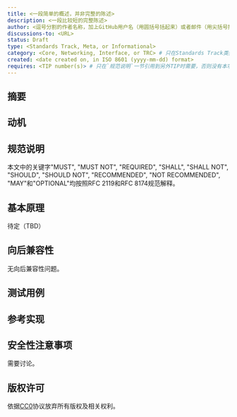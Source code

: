```yaml
---
title: <一段简单的概述，并非完整的陈述>
description: <一段比较短的完整陈述>
author: <逗号分割的作者名称，加上GitHub用户名（用圆括号括起来）或者邮件（用尖括号括起来），例如：FirstName LastName (@GitHubUsername), FirstName LastName <foo@bar.com>, FirstName (@GitHubUsername) 和 GitHubUsername (@GitHubUsername)>
discussions-to: <URL>
status: Draft
type: <Standards Track, Meta, or Informational>
category: <Core, Networking, Interface, or TRC> # 只在Standards Track类型上需要，否则没有本项。
created: <date created on, in ISO 8601 (yyyy-mm-dd) format>
requires: <TIP number(s)> # 只在`规范说明`一节引用到另外TIP时需要，否则没有本项。
---
```


<!--
  请在使用本模板前阅读 TIP-1 (https://github.com/hongzhongx/TIPs/blob/main/TIPs/tip-1.md)！

  这是给一个新的TIP的建议模板。当你完成了必要的章节和字段后，请删除这些评论文本。
  
  注意，一个TIP序号将由一名编辑来赋予。当你通过`pull request`请求提交你的TIP时，请使用带简短标题的文件名即可，例如`eip-draft_title_abbrev.md`。
  
  标题应该不超过44个字符。无论是什么类别，都不应该在标题中包含TIP序号。
  
  TODO: 提交前删除本评论文本
-->

## 摘要

<!--
  `摘要`是一段几句话的技术摘要，是一个比较短的段落。这是说明部分的一个非常简洁且可读的版本。人们应该能仅通过阅读摘要就了解到此规范的要点。

  TODO: 提交前删除本评论文本
-->

## 动机

<!--
  本章节是可选项。
  
  “动机”这部分应该包含对TIP解决的任何重要问题的描述。不要在这里描述TIP怎么解决这些问题，除非你的描述不是太显眼。也不应该在这里描述为什么本TIP应该成为一个标准，除非你的描述也不显眼。
  
  除了少数例外，这里不允许使用外部链接。如果您认为某个特定资源会为您的TIP提供一个令人信服的案例，请将其另存为易于打印的PDF，并将其放入assets文件夹中，然后在这里链接到它。
  
  TODO: 提交前删除本评论文本
-->

## 规范说明

<!--
  “规范说明”部分应描述任何新功能的语法和语义。该规范应该足够详细，以允许任何当前太乙世界（大荒世界，天元界，飞星界，须弥，流浪地球或者其他）提供有竞争力以及能够互操作的实现。

  建议遵循RFC 2119 and RFC 8170标准。如果遵循RFC 2119和RFC 8170，请勿删除相关关键字定义。

  TODO: 提交前删除本评论文本
-->

本文中的关键字"MUST", "MUST NOT", "REQUIRED", "SHALL", "SHALL NOT", "SHOULD", "SHOULD NOT", "RECOMMENDED", "NOT RECOMMENDED", "MAY"和"OPTIONAL"均按照RFC 2119和RFC 8174规范解释。

## 基本原理

<!--
  “基本原理”通过描述设计动机以及做出特定设计决策的原因来充实上述规范。它应该描述涉及问题的替代设计和相关工作，例如，其他太乙世界或者Web3项目如何支持该功能。

  当前的“待定”文本，可以用于草稿阶段。

  TODO: 提交前删除本评论文本
-->

待定（TBD）

## 向后兼容性

<!--
  本章节是可选项。

  所有引入向后不兼容性的TIP，都必须要描述这些不兼容性及其严重性。TIP必须解释作者建议如何处理这些不兼容性。没有足够向后兼容性描述的TIP提交可能会被直接拒绝。

  当前的文本，可以用于草稿阶段。

  TODO: 提交前删除本评论文本
-->

无向后兼容性问题。

## 测试用例

<!--
  本章节对非核心TIP来说是可选的。

  “测试用例”部分应包括预期的输入/输出对，但可以包括一组简洁的可执行测试方法。它不应包含项目生成的文件。本章节不会引入任何新需求（这意味着仅遵循规范部分的实现就应该通过本节的所有测试）。
  
  如果测试包太大而无法合理地包含在本文文本中，请考虑将其添加到`../assets/tip-####/'，不允许外部链接。

  TODO: 提交前删除本评论文本
-->

## 参考实现

<!--
  本章节是可选项。

  “参考实现”部分应包括有助于理解或实施此规范的最小实现。它不应包含项目生成的文件。“参考实现”不能替代规范部分，如果没有它，建议仍然应该可以被理解。
  
  如果参考实现太大而无法合理地包含在本文文本中，请考虑将其添加到`../assets/tip-####/'，不允许外部链接。

  TODO: 提交前删除本评论文本
-->

## 安全性注意事项

<!--
  这是所有的TIP都必须包含的一个部分。这部分要讨论本建议带给太乙世界的变化的相关安全性影响和注意事项，包括可能对安全事项讨论来说都很重要的信息，也包括明面上的风险以及可以在建议的整个生命周期中使用的信息。例如，包括与安全性相关的设计决策、关注点、重要讨论、特定于某个实现的指南和坑、威胁和风险的概述以及如何定位解决它们。缺少“安全性注意事项”部分的TIP提交将被拒绝，如果没有审查人员认为已经足够探讨了安全性事项，TIP不能进入“最终”状态。

  当前的文本，可以用于草稿阶段。

  TODO: 提交前删除本评论文本
-->

需要讨论。

## 版权许可

依据[CC0](../LICENSE)协议放弃所有版权及相关权利。
